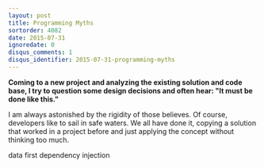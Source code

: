 ```yaml
---
layout: post
title: Programming Myths
sortorder: 4082
date: 2015-07-31
ignoredate: 0
disqus_comments: 1
disqus_identifier: 2015-07-31-programming-myths
---
```


**Coming to a new project and analyzing the existing solution and code base, I try to question some design decisions and often hear: "It must be done like this."**

I am always astonished by the rigidity of those believes. Of course, developers like to sail in safe waters. We all have done it, copying a solution that worked in a project before and just applying the concept without thinking too much.


data first
dependency injection
